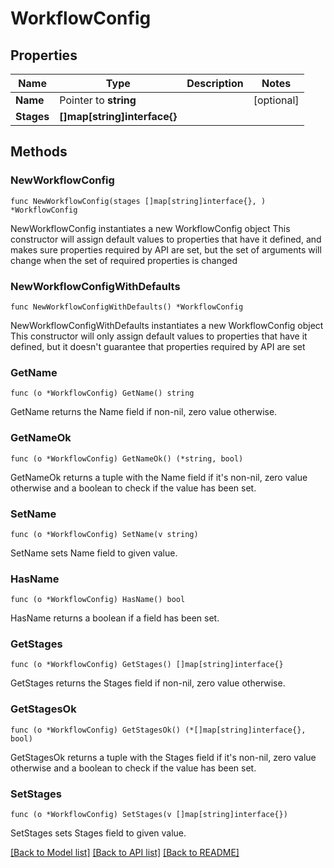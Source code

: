 # WorkflowConfig

## Properties

Name | Type | Description | Notes
------------ | ------------- | ------------- | -------------
**Name** | Pointer to **string** |  | [optional] 
**Stages** | **[]map[string]interface{}** |  | 

## Methods

### NewWorkflowConfig

`func NewWorkflowConfig(stages []map[string]interface{}, ) *WorkflowConfig`

NewWorkflowConfig instantiates a new WorkflowConfig object
This constructor will assign default values to properties that have it defined,
and makes sure properties required by API are set, but the set of arguments
will change when the set of required properties is changed

### NewWorkflowConfigWithDefaults

`func NewWorkflowConfigWithDefaults() *WorkflowConfig`

NewWorkflowConfigWithDefaults instantiates a new WorkflowConfig object
This constructor will only assign default values to properties that have it defined,
but it doesn't guarantee that properties required by API are set

### GetName

`func (o *WorkflowConfig) GetName() string`

GetName returns the Name field if non-nil, zero value otherwise.

### GetNameOk

`func (o *WorkflowConfig) GetNameOk() (*string, bool)`

GetNameOk returns a tuple with the Name field if it's non-nil, zero value otherwise
and a boolean to check if the value has been set.

### SetName

`func (o *WorkflowConfig) SetName(v string)`

SetName sets Name field to given value.

### HasName

`func (o *WorkflowConfig) HasName() bool`

HasName returns a boolean if a field has been set.

### GetStages

`func (o *WorkflowConfig) GetStages() []map[string]interface{}`

GetStages returns the Stages field if non-nil, zero value otherwise.

### GetStagesOk

`func (o *WorkflowConfig) GetStagesOk() (*[]map[string]interface{}, bool)`

GetStagesOk returns a tuple with the Stages field if it's non-nil, zero value otherwise
and a boolean to check if the value has been set.

### SetStages

`func (o *WorkflowConfig) SetStages(v []map[string]interface{})`

SetStages sets Stages field to given value.



[[Back to Model list]](../README.md#documentation-for-models) [[Back to API list]](../README.md#documentation-for-api-endpoints) [[Back to README]](../README.md)


